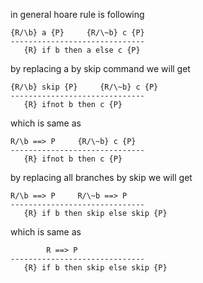 in general hoare rule is following
```
{R/\b} a {P}     {R/\~b} c {P}
------------------------------
   {R} if b then a else c {P}
```

by replacing a by skip command we will get
```
{R/\b} skip {P}     {R/\~b} c {P}
------------------------------
   {R} ifnot b then c {P}
```
which is same as 
```
R/\b ==> P     {R/\~b} c {P}
------------------------------
   {R} ifnot b then c {P}
```


by replacing all branches by skip we will get 
```
R/\b ==> P     R/\~b ==> P
------------------------------
   {R} if b then skip else skip {P}
```
which is same as 
```
        R ==> P
------------------------------
   {R} if b then skip else skip {P}
```